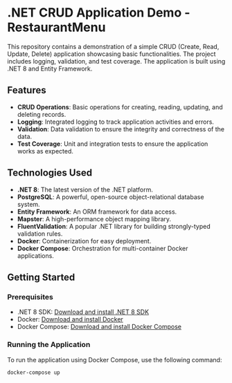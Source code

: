 # .NET CRUD Application Demo - RestaurantMenu

This repository contains a demonstration of a simple CRUD (Create, Read, Update, Delete) application showcasing basic functionalities. The project includes logging, validation, and test coverage. The application is built using .NET 8 and Entity Framework.

## Features

- **CRUD Operations**: Basic operations for creating, reading, updating, and deleting records.
- **Logging**: Integrated logging to track application activities and errors.
- **Validation**: Data validation to ensure the integrity and correctness of the data.
- **Test Coverage**: Unit and integration tests to ensure the application works as expected.

## Technologies Used

- **.NET 8**: The latest version of the .NET platform.
- **PostgreSQL**: A powerful, open-source object-relational database system.
- **Entity Framework**: An ORM framework for data access.
- **Mapster**: A high-performance object mapping library.
- **FluentValidation**: A popular .NET library for building strongly-typed validation rules.
- **Docker**: Containerization for easy deployment.
- **Docker Compose**: Orchestration for multi-container Docker applications.

## Getting Started

### Prerequisites

- .NET 8 SDK: [Download and install .NET 8 SDK](https://dotnet.microsoft.com/download/dotnet/8.0)
- Docker: [Download and install Docker](https://www.docker.com/get-started)
- Docker Compose: [Download and install Docker Compose](https://docs.docker.com/compose/install/)

### Running the Application

To run the application using Docker Compose, use the following command:
```sh
docker-compose up